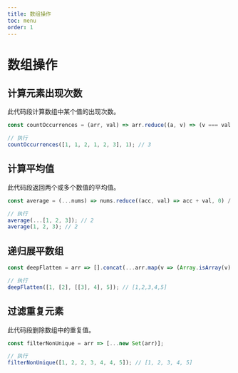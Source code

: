 ```yaml
---
title: 数组操作
toc: menu
order: 1
---
```


<BackTop></BackTop>

# 数组操作

## 计算元素出现次数

此代码段计算数组中某个值的出现次数。

```ts
const countOccurrences = (arr, val) => arr.reduce((a, v) => (v === val ? a + 1 : a), 0);

// 执行
countOccurrences([1, 1, 2, 1, 2, 3], 1); // 3
```

## 计算平均值

此代码段返回两个或多个数值的平均值。

```ts
const average = (...nums) => nums.reduce((acc, val) => acc + val, 0) / nums.length;

// 执行
average(...[1, 2, 3]); // 2
average(1, 2, 3); // 2
```

## 递归展平数组

```ts
const deepFlatten = arr => [].concat(...arr.map(v => (Array.isArray(v) ? deepFlatten(v) : v)));

// 执行
deepFlatten([1, [2], [[3], 4], 5]); // [1,2,3,4,5]
```

## 过滤重复元素

此代码段删除数组中的重复值。

```ts
const filterNonUnique = arr => [...new Set(arr)];

// 执行
filterNonUnique([1, 2, 2, 3, 4, 4, 5]); // [1, 2, 3, 4, 5]
```
